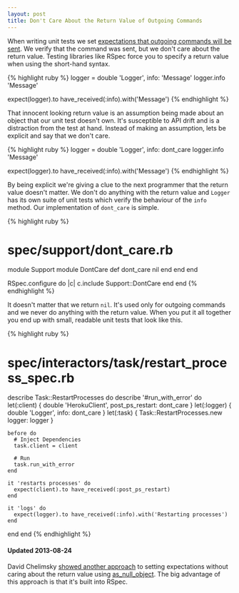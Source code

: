 ```yaml
---
layout: post
title: Don't Care About the Return Value of Outgoing Commands
---
```


When writing unit tests we set [expectations that outgoing commands will be sent](https://speakerdeck.com/skmetz/magic-tricks-of-testing-railsconf). We verify that the command was sent, but we don't care about the return value. Testing libraries like RSpec force you to specify a return value when using the short-hand syntax.

{% highlight ruby %}
logger = double 'Logger', info: 'Message'
logger.info 'Message'

expect(logger).to have_received(:info).with('Message')
{% endhighlight %}

That innocent looking return value is an assumption being made about an object that our unit test doesn't own. It's susceptible to API drift and is a distraction from the test at hand. Instead of making an assumption, lets be explicit and say that we don't care.

{% highlight ruby %}
logger = double 'Logger', info: dont_care
logger.info 'Message'

expect(logger).to have_received(:info).with('Message')
{% endhighlight %}

By being explicit we're giving a clue to the next programmer that the return value doesn't matter. We don't do anything with the return value and `Logger` has its own suite of unit tests which verify the behaviour of the `info` method. Our implementation of `dont_care` is simple.

{% highlight ruby %}
# spec/support/dont_care.rb
module Support
  module DontCare
    def dont_care
        nil
      end
    end
  end

  RSpec.configure do |c|
    c.include Support::DontCare
  end
end
{% endhighlight %}

It doesn't matter that we return `nil`. It's used only for outgoing commands and we never do anything with the return value. When you put it all together you end up with small, readable unit tests that look like this.

{% highlight ruby %}
# spec/interactors/task/restart_process_spec.rb
describe Task::RestartProcesses do
  describe '#run_with_error' do
    let(:client) { double 'HerokuClient', post_ps_restart: dont_care }
    let(:logger) { double 'Logger', info: dont_care }
    let(:task)   { Task::RestartProcesses.new logger: logger }

    before do
      # Inject Dependencies
      task.client = client

      # Run
      task.run_with_error
    end

    it 'restarts processes' do
      expect(client).to have_received(:post_ps_restart)
    end

    it 'logs' do
      expect(logger).to have_received(:info).with('Restarting processes')
    end
  end
end
{% endhighlight %}

#### Updated 2013-08-24

David Chelimsky [showed another approach](https://gist.github.com/dchelimsky/6327095) to setting expectations without caring about the return value using [as_null_object](https://www.relishapp.com/rspec/rspec-mocks/docs/method-stubs/as-null-object). The big advantage of this approach is that it's built into RSpec.
